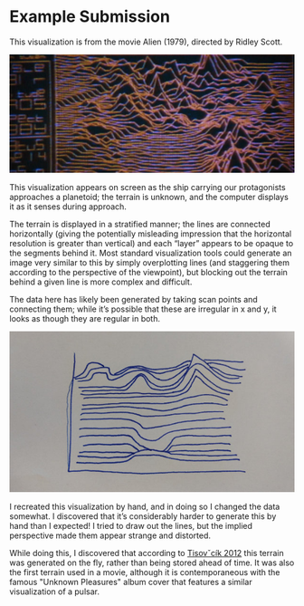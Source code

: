 # Example Submission

This visualization is from the movie Alien (1979), directed by Ridley Scott.

![terrain viz from Alien](images/alien_terrain.jpg "Alien Terrain")

This visualization appears on screen as the ship carrying our protagonists
approaches a planetoid; the terrain is unknown, and the computer displays it as
it senses during approach.

The terrain is displayed in a stratified manner; the lines are connected
horizontally (giving the potentially misleading impression that the horizontal
resolution is greater than vertical) and each “layer” appears to be opaque to
the segments behind it.  Most standard visualization tools could generate an
image very similar to this by simply overplotting lines (and staggering them
according to the perspective of the viewpoint), but blocking out the terrain
behind a given line is more complex and difficult.

The data here has likely been generated by taking scan points and connecting
them; while it’s possible that these are irregular in x and y, it looks as
though they are regular in both.

![terrain viz by hand](images/terrain_by_hand.jpg "My drawing")

I recreated this visualization by hand, and in doing so I changed the data
somewhat.  I discovered that it’s considerably harder to generate this by hand
than I expected!  I tried to draw out the lines, but the implied perspective
made them appear strange and distorted.

While doing this, I discovered that according to [Tisovˇcík
2012](https://is.muni.cz/th/359691/fi_b/Thesis.pdf) this terrain was generated
on the fly, rather than being stored ahead of time.  It was also the first
terrain used in a movie, although it is contemporaneous with the famous
"Unknown Pleasures" album cover that features a similar visualization of a
pulsar.
